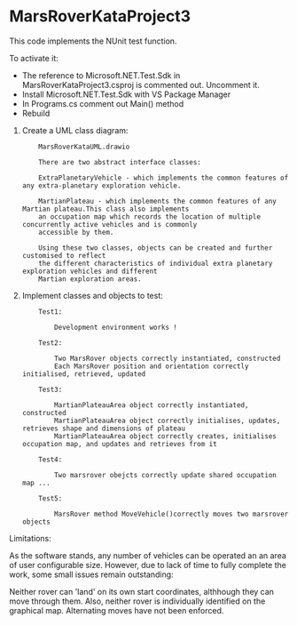 # MarsRoverKataProject3


This code implements the NUnit test function.

To activate it:

* The reference to Microsoft.NET.Test.Sdk in MarsRoverKataProject3.csproj is commented out. Uncomment it.
* Install Microsoft.NET.Test.Sdk with VS Package Manager
* In Programs.cs comment out Main() method
* Rebuild


1.  Create a UML class diagram:

            MarsRoverKataUML.drawio

            There are two abstract interface classes:

            ExtraPlanetaryVehicle - which implements the common features of any extra-planetary exploration vehicle.

            MartianPlateau - which implements the common features of any Martian plateau.This class also implements
            an occupation map which records the location of multiple concurrently active vehicles and is commonly 
            accessible by them.

            Using these two classes, objects can be created and further customised to reflect
            the different characteristics of individual extra planetary exploration vehicles and different 
            Martian exploration areas.
            
2.  Implement classes and objects to test:

            Test1:
           
                Development environment works ! 

            Test2:
           
                Two MarsRover objects correctly instantiated, constructed
                Each MarsRover position and orientation correctly initialised, retrieved, updated 

            Test3:

                MartianPlateauArea object correctly instantiated, constructed
                MartianPlateauArea object correctly initialises, updates, retrieves shape and dimensions of plateau
                MartianPlateauArea object correctly creates, initialises occupation map, and updates and retrieves from it

            Test4:
           
                Two marsrover obejcts correctly update shared occupation map ...

            Test5:

                MarsRover method MoveVehicle()correctly moves two marsrover objects


Limitations:

As the software stands, any number of vehicles can be operated an an area of user configurable size.
However, due to lack of time to fully complete the work, some small issues remain outstanding:

Neither rover can 'land' on its own start coordinates, althhough they can move through them.
Also, neither rover is individually identified on the graphical map.
Alternating moves have not been enforced.